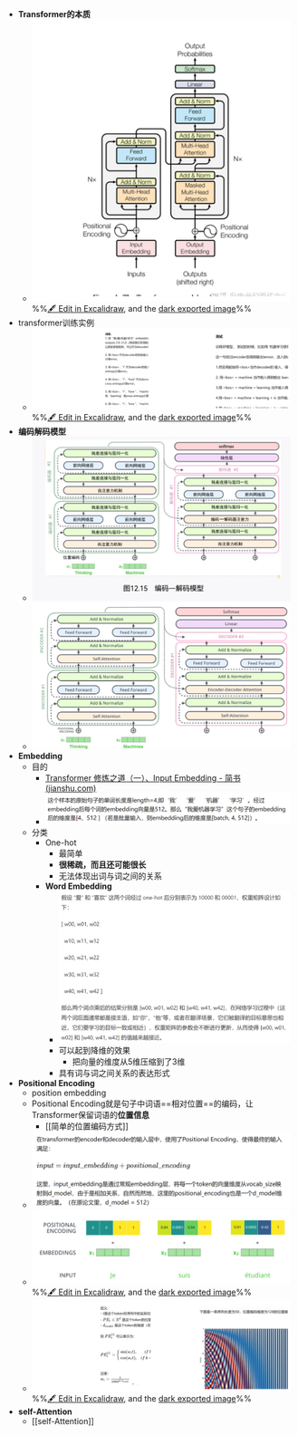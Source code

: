 
- **Transformer的本质**
	- ![](attachments/Transformer%202023-01-05%2016.35.29.excalidraw.svg)
%%[🖋 Edit in Excalidraw](attachments/Transformer%202023-01-05%2016.35.29.excalidraw.md), and the [dark exported image](attachments/Transformer%202023-01-05%2016.35.29.excalidraw.dark.svg)%%
- transformer训练实例
	- ![](attachments/Transformer%202023-01-05%2017.05.13.excalidraw.svg)
%%[🖋 Edit in Excalidraw](attachments/Transformer%202023-01-05%2017.05.13.excalidraw.md), and the [dark exported image](attachments/Transformer%202023-01-05%2017.05.13.excalidraw.dark.svg)%%
- **编码解码模型**
	- ![](attachments/capture-2023-01-05-16-13-46.jpg)
	- ![](attachments/Pasted%20image%2020230105164127.png)
- **Embedding**
	- 目的
		- [Transformer 修炼之道（一）、Input Embedding - 简书 (jianshu.com)](https://www.jianshu.com/p/e6b5b463cf7b)
		- ![](attachments/Pasted%20image%2020230105170408.png)
	- 分类
		- One-hot
			- 最简单
			- **很稀疏，而且还可能很长**
			- 无法体现出词与词之间的关系
		- **Word Embedding**
			- ![](attachments/Pasted%20image%2020230105170050.png)
			- 可以起到降维的效果
				- 把向量的维度从5维压缩到了3维
			- 具有词与词之间关系的表达形式
- **Positional Encoding**
	- position embedding
	- Positional Encoding就是句子中词语==相对位置==的编码，让Transformer保留词语的**位置信息**
		- [[简单的位置编码方式]]
	- ![](attachments/Pasted%20image%2020230105165232.png)
	- ![](attachments/Transformer%202023-01-05%2016.42.45.excalidraw.svg)%%[🖋 Edit in Excalidraw](attachments/Transformer%202023-01-05%2016.42.45.excalidraw.md), and the [dark exported image](attachments/Transformer%202023-01-05%2016.42.45.excalidraw.dark.svg)%%
	- ![](attachments/Transformer%202023-01-05%2016.50.47.excalidraw.svg)
%%[🖋 Edit in Excalidraw](attachments/Transformer%202023-01-05%2016.50.47.excalidraw.md), and the [dark exported image](attachments/Transformer%202023-01-05%2016.50.47.excalidraw.dark.svg)%%
- **self-Attention**
	- [[self-Attention]]